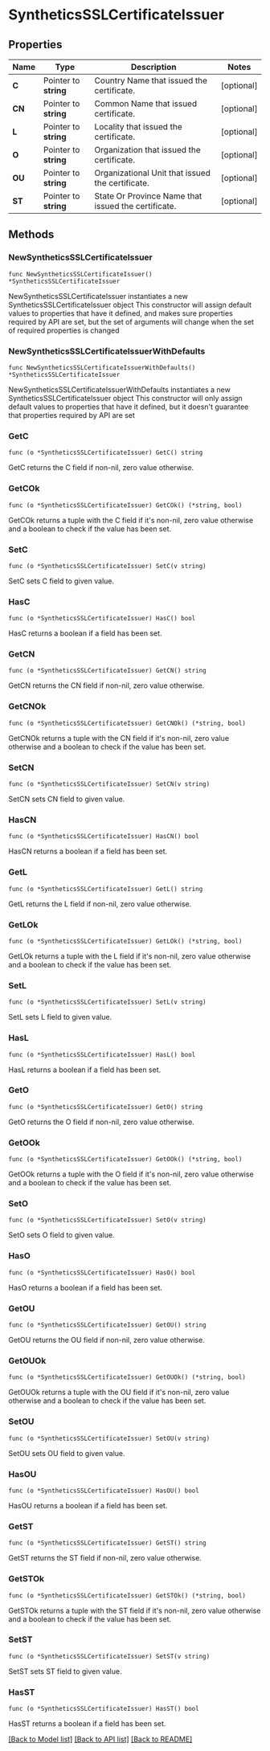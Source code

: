 # SyntheticsSSLCertificateIssuer

## Properties

Name | Type | Description | Notes
---- | ---- | ----------- | ------
**C** | Pointer to **string** | Country Name that issued the certificate. | [optional] 
**CN** | Pointer to **string** | Common Name that issued certificate. | [optional] 
**L** | Pointer to **string** | Locality that issued the certificate. | [optional] 
**O** | Pointer to **string** | Organization that issued the certificate. | [optional] 
**OU** | Pointer to **string** | Organizational Unit that issued the certificate. | [optional] 
**ST** | Pointer to **string** | State Or Province Name that issued the certificate. | [optional] 

## Methods

### NewSyntheticsSSLCertificateIssuer

`func NewSyntheticsSSLCertificateIssuer() *SyntheticsSSLCertificateIssuer`

NewSyntheticsSSLCertificateIssuer instantiates a new SyntheticsSSLCertificateIssuer object
This constructor will assign default values to properties that have it defined,
and makes sure properties required by API are set, but the set of arguments
will change when the set of required properties is changed

### NewSyntheticsSSLCertificateIssuerWithDefaults

`func NewSyntheticsSSLCertificateIssuerWithDefaults() *SyntheticsSSLCertificateIssuer`

NewSyntheticsSSLCertificateIssuerWithDefaults instantiates a new SyntheticsSSLCertificateIssuer object
This constructor will only assign default values to properties that have it defined,
but it doesn't guarantee that properties required by API are set

### GetC

`func (o *SyntheticsSSLCertificateIssuer) GetC() string`

GetC returns the C field if non-nil, zero value otherwise.

### GetCOk

`func (o *SyntheticsSSLCertificateIssuer) GetCOk() (*string, bool)`

GetCOk returns a tuple with the C field if it's non-nil, zero value otherwise
and a boolean to check if the value has been set.

### SetC

`func (o *SyntheticsSSLCertificateIssuer) SetC(v string)`

SetC sets C field to given value.

### HasC

`func (o *SyntheticsSSLCertificateIssuer) HasC() bool`

HasC returns a boolean if a field has been set.

### GetCN

`func (o *SyntheticsSSLCertificateIssuer) GetCN() string`

GetCN returns the CN field if non-nil, zero value otherwise.

### GetCNOk

`func (o *SyntheticsSSLCertificateIssuer) GetCNOk() (*string, bool)`

GetCNOk returns a tuple with the CN field if it's non-nil, zero value otherwise
and a boolean to check if the value has been set.

### SetCN

`func (o *SyntheticsSSLCertificateIssuer) SetCN(v string)`

SetCN sets CN field to given value.

### HasCN

`func (o *SyntheticsSSLCertificateIssuer) HasCN() bool`

HasCN returns a boolean if a field has been set.

### GetL

`func (o *SyntheticsSSLCertificateIssuer) GetL() string`

GetL returns the L field if non-nil, zero value otherwise.

### GetLOk

`func (o *SyntheticsSSLCertificateIssuer) GetLOk() (*string, bool)`

GetLOk returns a tuple with the L field if it's non-nil, zero value otherwise
and a boolean to check if the value has been set.

### SetL

`func (o *SyntheticsSSLCertificateIssuer) SetL(v string)`

SetL sets L field to given value.

### HasL

`func (o *SyntheticsSSLCertificateIssuer) HasL() bool`

HasL returns a boolean if a field has been set.

### GetO

`func (o *SyntheticsSSLCertificateIssuer) GetO() string`

GetO returns the O field if non-nil, zero value otherwise.

### GetOOk

`func (o *SyntheticsSSLCertificateIssuer) GetOOk() (*string, bool)`

GetOOk returns a tuple with the O field if it's non-nil, zero value otherwise
and a boolean to check if the value has been set.

### SetO

`func (o *SyntheticsSSLCertificateIssuer) SetO(v string)`

SetO sets O field to given value.

### HasO

`func (o *SyntheticsSSLCertificateIssuer) HasO() bool`

HasO returns a boolean if a field has been set.

### GetOU

`func (o *SyntheticsSSLCertificateIssuer) GetOU() string`

GetOU returns the OU field if non-nil, zero value otherwise.

### GetOUOk

`func (o *SyntheticsSSLCertificateIssuer) GetOUOk() (*string, bool)`

GetOUOk returns a tuple with the OU field if it's non-nil, zero value otherwise
and a boolean to check if the value has been set.

### SetOU

`func (o *SyntheticsSSLCertificateIssuer) SetOU(v string)`

SetOU sets OU field to given value.

### HasOU

`func (o *SyntheticsSSLCertificateIssuer) HasOU() bool`

HasOU returns a boolean if a field has been set.

### GetST

`func (o *SyntheticsSSLCertificateIssuer) GetST() string`

GetST returns the ST field if non-nil, zero value otherwise.

### GetSTOk

`func (o *SyntheticsSSLCertificateIssuer) GetSTOk() (*string, bool)`

GetSTOk returns a tuple with the ST field if it's non-nil, zero value otherwise
and a boolean to check if the value has been set.

### SetST

`func (o *SyntheticsSSLCertificateIssuer) SetST(v string)`

SetST sets ST field to given value.

### HasST

`func (o *SyntheticsSSLCertificateIssuer) HasST() bool`

HasST returns a boolean if a field has been set.


[[Back to Model list]](../README.md#documentation-for-models) [[Back to API list]](../README.md#documentation-for-api-endpoints) [[Back to README]](../README.md)


